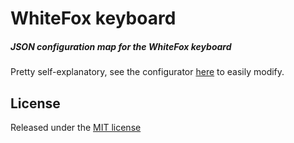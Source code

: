 # WhiteFox keyboard
##### JSON configuration map for the WhiteFox keyboard

Pretty self-explanatory, see the configurator [here](https://input.club/configurator-whitefox/) to easily modify.

## License
Released under the [MIT license](http://opensource.org/licenses/MIT)
